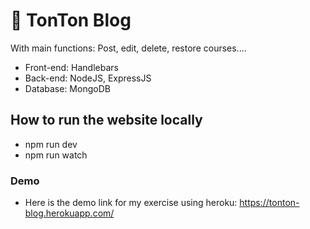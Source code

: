 # :strawberry: TonTon Blog
With main functions: Post, edit, delete, restore courses....
* Front-end: Handlebars
* Back-end: NodeJS, ExpressJS
* Database: MongoDB
## How to run the website locally
* npm run dev
* npm run watch

### Demo
* Here is the demo link for my exercise using heroku: https://tonton-blog.herokuapp.com/ 

